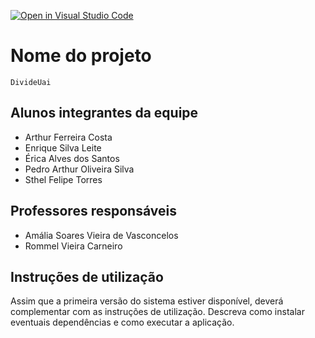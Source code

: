 [![Open in Visual Studio Code](https://classroom.github.com/assets/open-in-vscode-718a45dd9cf7e7f842a935f5ebbe5719a5e09af4491e668f4dbf3b35d5cca122.svg)](https://classroom.github.com/online_ide?assignment_repo_id=10841880&assignment_repo_type=AssignmentRepo)

# Nome do projeto
`DivideUai`

## Alunos integrantes da equipe

* Arthur Ferreira Costa
* Enrique Silva Leite
* Érica Alves dos Santos
* Pedro Arthur Oliveira Silva
* Sthel Felipe Torres

## Professores responsáveis

* Amália Soares Vieira de Vasconcelos
* Rommel Vieira Carneiro

## Instruções de utilização

Assim que a primeira versão do sistema estiver disponível, deverá complementar com as instruções de utilização. Descreva como instalar eventuais dependências e como executar a aplicação.
